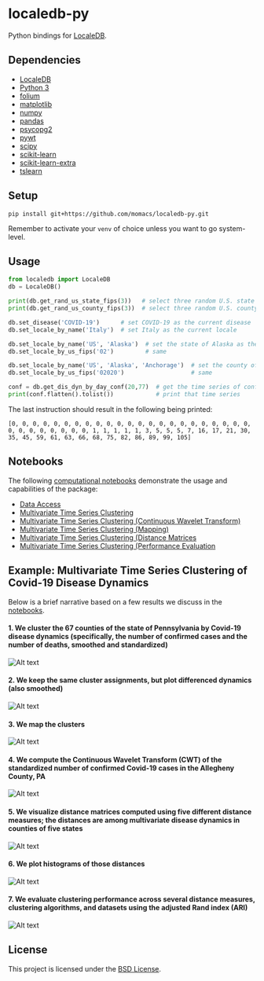 # localedb-py

Python bindings for [LocaleDB](https://github.com/momacs/localedb).


## Dependencies

- [LocaleDB](https://github.com/momacs/localedb)
- [Python 3](https://www.python.org)
- [folium](https://github.com/python-visualization/folium)
- [matplotlib](https://matplotlib.org/)
- [numpy](https://numpy.org)
- [pandas](https://pandas.pydata.org/)
- [psycopg2](https://pypi.org/project/psycopg2)
- [pywt](https://github.com/PyWavelets/pywt)
- [scipy](https://www.scipy.org/)
- [scikit-learn](https://scikit-learn.org)
- [scikit-learn-extra](https://github.com/scikit-learn-contrib/scikit-learn-extra)
- [tslearn](https://github.com/tslearn-team/tslearn/)


## Setup

```
pip install git+https://github.com/momacs/localedb-py.git
```

Remember to activate your `venv` of choice unless you want to go system-level.


## Usage

```python
from localedb import LocaleDB
db = LocaleDB()

print(db.get_rand_us_state_fips(3))   # select three random U.S. state  FIPS codes
print(db.get_rand_us_county_fips(3))  # select three random U.S. county FIPS codes

db.set_disease('COVID-19')      # set COVID-19 as the current disease
db.set_locale_by_name('Italy')  # set Italy as the current locale

db.set_locale_by_name('US', 'Alaska')  # set the state of Alaska as the current locale
db.set_locale_by_us_fips('02')         # same

db.set_locale_by_name('US', 'Alaska', 'Anchorage')  # set the county of Anchorage, Alaska as the current locale
db.set_locale_by_us_fips('02020')                   # same

conf = db.get_dis_dyn_by_day_conf(20,77)  # get the time series of confirmed cases from day 20 to day 77
print(conf.flatten().tolist())            # print that time series
```

The last instruction should result in the following being printed:

```
[0, 0, 0, 0, 0, 0, 0, 0, 0, 0, 0, 0, 0, 0, 0, 0, 0, 0, 0, 0, 0, 0, 0, 0, 0, 0, 0, 0, 0, 0, 0, 1, 1, 1, 1, 1, 3, 5, 5, 5, 7, 16, 17, 21, 30, 35, 45, 59, 61, 63, 66, 68, 75, 82, 86, 89, 99, 105]
```


## Notebooks

The following [computational notebooks](https://github.com/momacs/localedb-py/tree/master/notebooks) demonstrate the usage and capabilities of the package:
- [Data Access](https://github.com/momacs/localedb-py/blob/master/notebooks/01-data-access.ipynb)
- [Multivariate Time Series Clustering](https://github.com/momacs/localedb-py/blob/master/notebooks/02-mvts-cluster.ipynb)
- [Multivariate Time Series Clustering (Continuous Wavelet Transform)](https://github.com/momacs/localedb-py/blob/master/notebooks/03-mvts-cluster-cwt.ipynb)
- [Multivariate Time Series Clustering (Mapping)](https://github.com/momacs/localedb-py/blob/master/notebooks/04-mvts-cluster-map.ipynb)
- [Multivariate Time Series Clustering (Distance Matrices](https://github.com/momacs/localedb-py/blob/master/notebooks/05-mvts-cluster-dist-mat.ipynb)
- [Multivariate Time Series Clustering (Performance Evaluation](https://github.com/momacs/localedb-py/blob/master/notebooks/06-mvts-cluster-perf-eval.ipynb)


## Example: Multivariate Time Series Clustering of Covid-19 Disease Dynamics

Below is a brief narrative based on a few results we discuss in the [notebooks](https://github.com/momacs/localedb-py/tree/master/notebooks).

#### 1. We cluster the 67 counties of the state of Pennsylvania by Covid-19 disease dynamics (specifically, the number of confirmed cases and the number of deaths, smoothed and standardized)

![Alt text](media/example-mvts-cluster/01-c19-mvts-cluster-pa.png?raw=true)

#### 2. We keep the same cluster assignments, but plot differenced dynamics (also smoothed)

![Alt text](media/example-mvts-cluster/02-c19-mvts-cluster-diff-pa.png?raw=true)

#### 3. We map the clusters

![Alt text](media/example-mvts-cluster/03-c19-mvts-cluster-pa-map.png?raw=true)

#### 4. We compute the Continuous Wavelet Transform (CWT) of the standardized number of confirmed Covid-19 cases in the Allegheny County, PA

![Alt text](media/example-mvts-cluster/04-c19-cwt.png?raw=true)

#### 5. We visualize distance matrices computed using five different distance measures; the distances are among multivariate disease dynamics in counties of five states

![Alt text](media/example-mvts-cluster/05-c19-dist-mat-5-states.png?raw=true)

#### 6. We plot histograms of those distances

![Alt text](media/example-mvts-cluster/06-c19-dist-mat-hist-5-states.png?raw=true)

#### 7. We evaluate clustering performance across several distance measures, clustering algorithms, and datasets using the adjusted Rand index (ARI)

![Alt text](media/example-mvts-cluster/07-cluster-perf-eval.png?raw=true)


## License

This project is licensed under the [BSD License](LICENSE.md).
